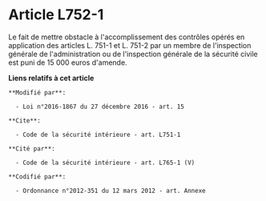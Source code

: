 # Article L752-1

Le fait de mettre obstacle à l'accomplissement des contrôles opérés en application des articles L. 751-1 et L. 751-2 par un
membre de l'inspection générale de l'administration ou de l'inspection générale de la sécurité civile est puni de 15 000
euros d'amende.

**Liens relatifs à cet article**

	**Modifié par**:

	  - Loi n°2016-1867 du 27 décembre 2016 - art. 15

	**Cite**:

	  - Code de la sécurité intérieure - art. L751-1

	**Cité par**:

	  - Code de la sécurité intérieure - art. L765-1 (V)

	**Codifié par**:

	  - Ordonnance n°2012-351 du 12 mars 2012 - art. Annexe
